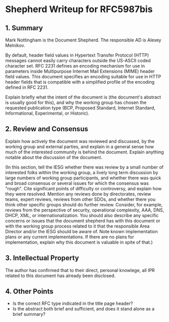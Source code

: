 # Shepherd Writeup for RFC5987bis

## 1. Summary

Mark Nottingham is the Document Shepherd. The responsible AD is Alexey Melnikov.

By default, header field values in Hypertext Transfer Protocol (HTTP) messages cannot easily carry
characters outside the US-ASCII coded character set. RFC 2231 defines an encoding mechanism for use
in parameters inside Multipurpose Internet Mail Extensions (MIME) header field values. This
document specifies an encoding suitable for use in HTTP header fields that is compatible with a
simplified profile of the encoding defined in RFC 2231.

Explain briefly what the intent of the document is (the document's abstract is usually good for this), and why the working group has chosen the requested publication type (BCP, Proposed Standard, Internet Standard, Informational, Experimental, or Historic).

## 2. Review and Consensus

Explain how actively the document was reviewed and discussed, by the working group and external parties, and explain in a general sense how much of the interested community is behind the document. Explain anything notable about the discussion of the document.

(In this section, tell the IESG whether there was review by a small number of interested folks within the working group, a lively long term discussion by large numbers of working group participants, and whether there was quick and broad consensus or several issues for which the consensus was "rough". Cite significant points of difficulty or controversy, and explain how they were resolved. Mention any reviews done by directorates, review teams, expert reviews, reviews from other SDOs, and whether there you think other specific groups should do further review. Consider, for example, reviews from the perspective of security, operational complexity, AAA, DNS, DHCP, XML, or internationalization. You should also describe any specific concerns or issues that the document shepherd has with this document or with the working group process related to it that the responsible Area Director and/or the IESG should be aware of. Note known implementation plans or any current implementations. If there are no plans for implementation, explain why this document is valuable in spite of that.)

## 3. Intellectual Property

The author has confirmed that to their direct, personal knowlege, all IPR related to this document has already been disclosed.


## 4. Other Points

* Is the correct RFC type indicated in the title page header?
* Is the abstract both brief and sufficient, and does it stand alone as a brief summary?

